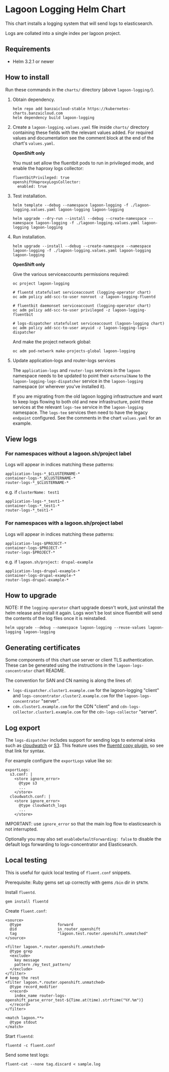# Lagoon Logging Helm Chart

This chart installs a logging system that will send logs to elasticsearch.

Logs are collated into a single index per lagoon project.

## Requirements

- Helm 3.2.1 or newer

## How to install

Run these commands in the `charts/` directory (above `lagoon-logging/`).

1. Obtain dependency.

   ```
   helm repo add banzaicloud-stable https://kubernetes-charts.banzaicloud.com
   helm dependency build lagoon-logging
   ```

2. Create a `lagoon-logging.values.yaml` file inside `charts/` directory containing these fields with the relevant values added.
   For required values and documentation see the comment block at the end of the chart's `values.yaml`.

   **OpenShift only**

   You must set allow the fluentbit pods to run in privileged mode, and enable the haproxy logs collector:

   ```
   fluentbitPrivileged: true
   openshiftHaproxyLogsCollector:
     enabled: true
   ```

3. Test installation.

   ```
   helm template --debug --namespace lagoon-logging -f ./lagoon-logging.values.yaml lagoon-logging lagoon-logging
   ```

   ```
   helm upgrade --dry-run --install --debug --create-namespace --namespace lagoon-logging -f ./lagoon-logging.values.yaml lagoon-logging lagoon-logging
   ```

4. Run installation.
   ```
   helm upgrade --install --debug --create-namespace --namespace lagoon-logging -f ./lagoon-logging.values.yaml lagoon-logging lagoon-logging
   ```

   **OpenShift only**

   Give the various serviceaccounts permissions required:
   ```
   oc project lagoon-logging

   # fluentd statefulset serviceaccount (logging-operator chart)
   oc adm policy add-scc-to-user nonroot -z lagoon-logging-fluentd

   # fluentbit daemonset serviceaccount (logging-operator chart)
   oc adm policy add-scc-to-user privileged -z lagoon-logging-fluentbit

   # logs-dispatcher statefulset serviceaccount (lagoon-logging chart)
   oc adm policy add-scc-to-user anyuid -z lagoon-logging-logs-dispatcher
   ```

   And make the project network global:
   ```
   oc adm pod-network make-projects-global lagoon-logging
   ```

5. Update application-logs and router-logs services

   The `application-logs` and `router-logs` services in the `lagoon` namespace needs to be updated to point their `externalName` to the `lagoon-logging-logs-dispatcher` service in the `lagoon-logging` namespace (or wherever you've installed it).

   If you are migrating from the old lagoon logging infrastructure and want to keep logs flowing to both old and new infrastructure, point these services at the relevant `logs-tee` service in the `lagoon-logging` namespace. The `logs-tee` services then need to have the legacy `endpoint` configured. See the comments in the chart `values.yaml` for an example.

## View logs

### For namespaces without a lagoon.sh/project label

Logs will appear in indices matching these patterns:

```
application-logs-*_$CLUSTERNAME-*
container-logs-*_$CLUSTERNAME-*
router-logs-*_$CLUSTERNAME-*
```

e.g. if `clusterName: test1`

```
application-logs-*_test1-*
container-logs-*_test1-*
router-logs-*_test1-*
```

### For namespaces with a lagoon.sh/project label

Logs will appear in indices matching these patterns:

```
application-logs-$PROJECT-*
container-logs-$PROJECT-*
router-logs-$PROJECT-*
```

e.g. if `lagoon.sh/project: drupal-example`

```
application-logs-drupal-example-*
container-logs-drupal-example-*
router-logs-drupal-example-*
```

## How to upgrade

NOTE: If the `logging-operator` chart upgrade doesn't work, just uninstall the helm release and install it again. Logs won't be lost since fluentbit will send the contents of the log files once it is reinstalled.

```
helm upgrade --debug --namespace lagoon-logging --reuse-values lagoon-logging lagoon-logging
```

## Generating certificates

Some components of this chart use server or client TLS authentication.
These can be generated using the instructions in the `lagoon-logs-concentrator` chart README.

The convention for SAN and CN naming is along the lines of:

* `logs-dispatcher.cluster1.example.com` for the lagoon-logging "client" and `logs-concentrator.cluster2.example.com` for the `lagoon-logs-concentrator` "server".
* `cdn.cluster1.example.com` for the CDN "client" and `cdn-logs-collector.cluster1.example.com` for the `cdn-logs-collector` "server".

## Log export

The `logs-dispatcher` includes support for sending logs to external sinks such as [cloudwatch](https://github.com/fluent-plugins-nursery/fluent-plugin-cloudwatch-logs) or [S3](https://docs.fluentd.org/output/s3).
This feature uses the [fluentd copy plugin](https://docs.fluentd.org/output/copy), so see that link for syntax.

For example configure the `exportLogs` value like so:

```
exportLogs:
  s3.conf: |
    <store ignore_error>
      @type s3
      ...
    </store>
  cloudwatch.conf: |
    <store ignore_error>
      @type cloudwatch_logs
      ...
    </store>
```

IMPORTANT: use `ignore_error` so that the main log flow to elasticsearch is not interrupted.

Optionally you may also set `enableDefaultForwarding: false` to disable the default logs forwarding to logs-concentrator and Elasticsearch.

## Local testing

This is useful for quick local testing of `fluent.conf` snippets.

Prerequisite: Ruby gems set up correctly with gems `/bin` dir in `$PATH`.

Install `fluentd`.

```
gem install fluentd
```

Create `fluent.conf`:

```
<source>
  @type                forward
  @id                  in_router_openshift
  tag                  "lagoon.test.router.openshift.unmatched"
</source>

<filter lagoon.*.router.openshift.unmatched>
  @type grep
  <exclude>
    key message
    pattern /my_test_pattern/
  </exclude>
</filter>
# keep the rest
<filter lagoon.*.router.openshift.unmatched>
  @type record_modifier
  <record>
    index_name router-logs-openshift_parse_error_test-${Time.at(time).strftime("%Y.%m")}
  </record>
</filter>

<match lagoon.**>
  @type stdout
</match>
```

Start `fluentd`:

```
fluentd -c fluent.conf
```

Send some test logs:

```
fluent-cat --none tag.discard < sample.log
```
